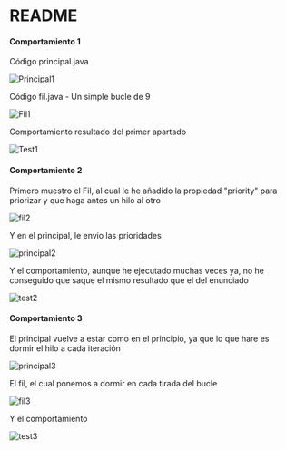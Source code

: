 # README 

<h4>Comportamiento 1</h4>

Código principal.java

![Principal1](Fotos/Principal1.png)

Código fil.java - Un simple bucle de 9 

![Fil1](Fotos/Fil1.png)

Comportamiento resultado del primer apartado

![Test1](Fotos/Test1.png)

<h4>Comportamiento 2</h4>

Primero muestro el Fil, al cual le he añadido la propiedad "priority" para priorizar y que haga antes un hilo al otro

![fil2](Fotos/fil2.png)

Y en el principal, le envio las prioridades

![principal2](Fotos/principal2.png)

Y el comportamiento, aunque he ejecutado muchas veces ya, no he conseguido que saque el mismo resultado que el del enunciado

![test2](Fotos/test2.png)

<h4>Comportamiento 3</h4>

El principal vuelve a estar como en el principio, ya que lo que hare es dormir el hilo a cada iteración

![principal3](Fotos/Principal3.png)

El fil, el cual ponemos a dormir en cada tirada del bucle

![fil3](Fotos/fil3.png)

Y el comportamiento

![test3](Fotos/test3.png)